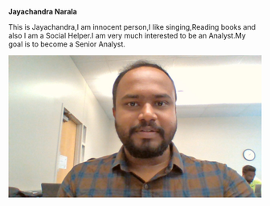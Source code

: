 **Jayachandra Narala**

This is Jayachandra,I am innocent person,I like singing,Reading books and also I am a Social Helper.I am very much interested to be an Analyst.My goal is to become a Senior Analyst. 

![aboutme](JayachandraNarala.jpg)




